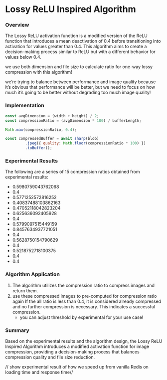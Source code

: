 # Lossy ReLU Inspired Algorithm

### Overview

The Lossy ReLU activation function is a modified version of the ReLU function that introduces a mean deactivation of 0.4 before transitioning into activation for values greater than 0.4. This algorithm aims to create a decision-making process similar to ReLU but with a different behavior for values below 0.4.

we use both dimension and file size to calculate ratio for one-way lossy compression with this algorithm!

we’re trying to balance between performance and image quality because it’s obvious that performance will be better, but we need to focus on how much it’s going to be better without degrading too much image quality!

### Implementation

```jsx
const avgDimension = (width + height) / 2;
const compressionRatio = (avgDimension * 100) / bufferLength;

Math.max(compressionRatio, 0.4);

const compressedBuffer = await sharp(blob)
         .jpeg({ quality: Math.floor(compressionRatio * 100) })
         .toBuffer();

```

### Experimental Results

The following are a series of 15 compression ratios obtained from experimental results:

- 0.5980759043762068
- 0.4
- 0.5771252572816252
- 0.40837488103862163
- 0.47052118042823204
- 0.625636092405928
- 0.4
- 0.5799097515449159
- 0.8457634937721051
- 0.4
- 0.5628750154790629
- 0.4
- 0.5218752718100375
- 0.4
- 0.4

### Algorithm Application

1. The algorithm utilizes the compression ratio to compress images and return them.
2. use these compressed images to pre-computed for compression ratio again 
If the all ratio is less than 0.4, it is considered already compressed and no further compression is necessary. This indicates a successful compression.
    - you can adjust threshold by experimental for your use case!

### Summary

Based on the experimental results and the algorithm design, the Lossy ReLU Inspired Algorithm introduces a modified activation function for image compression, providing a decision-making process that balances compression quality and file size reduction.

// show experimental result of how we speed up from vanilla Redis on loading time and response time//